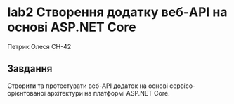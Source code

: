# lab2 Створення додатку веб-API на основі ASP.NET Core
Петрик Олеся СН-42
## Завдання
Створити та протестувати веб-API додаток на основі сервісо-орієнтованої архітектури на платформі ASP.NET Core.
